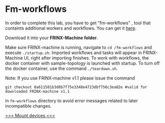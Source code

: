 # Fm-workflows



In order to complete this lab, you have to get "fm-workflows" , tool that containts additional workers and workflows.
You can get it <a href="https://github.com/FRINXio/fm-workflows">here</a>.

Download it into your **FRINX-Machine folder**. 

Make sure FRINX-machine is running, navigate to `cd /fm-workflows` and execute `./startup.sh`. Imported workflows and tasks will appear in FRINX-Machine UI, right after importing finishes. 
To work with workflows, the docker container with sample-topology is launched with startup. To turn off the docker container, use the command `./teardown.sh`.

Note:
If you use FRINX-machine v1.1 please issue the command
```
git checkout 8a611581b3d8b7f75e3348e4723dbf756c3ea02e #valid for downloaded FRINX-machine v1.1
```
in `fm-workflows` directory to avoid error messages related to later incompatible changes.


[>>> Mount devices <<<](2.md)
